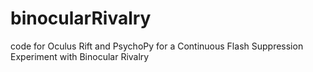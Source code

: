 # binocularRivalry
code for Oculus Rift and PsychoPy for a Continuous Flash Suppression Experiment with Binocular Rivalry
